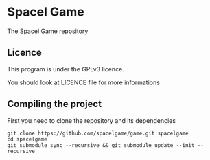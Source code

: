 # Spacel Game

The Spacel Game repository

## Licence

This program is under the GPLv3 licence.

You should look at LICENCE file for more informations

## Compiling the project

First you need to clone the repository and its dependencies

```
git clone https://github.com/spacelgame/game.git spacelgame
cd spacelgame
git submodule sync --recursive && git submodule update --init --recursive
```

